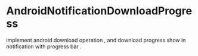 AndroidNotificationDownloadProgress
===================================

implement android download operation , and download  progress show in notification with progress bar .
